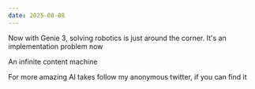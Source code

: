 ```yaml
---
date: 2025-08-08
---
```


Now with Genie 3, solving robotics is just around the corner. It's an implementation problem now

An infinite content machine

For more amazing AI takes follow my anonymous twitter, if you can find it
